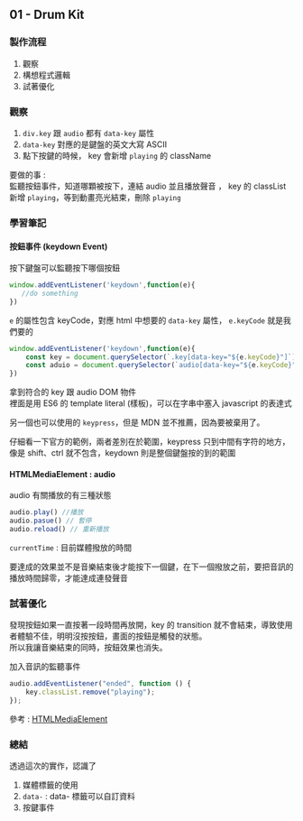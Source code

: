 ## 01 - Drum Kit
### 製作流程
1. 觀察
2. 構想程式邏輯
3. 試著優化

### 觀察
1. `div.key` 跟 `audio` 都有 `data-key` 屬性  
2. `data-key` 對應的是鍵盤的英文大寫 ASCII 
3. 點下按鍵的時候， key 會新增 `playing` 的 className

要做的事 :  
監聽按鈕事件，知道哪顆被按下，連結 audio 並且播放聲音 ， key 的 classList 新增 `playing`，等到動畫亮光結束，刪除 `playing`

### 學習筆記  
#### 按鈕事件 (keydown Event) 
 
按下鍵盤可以監聽按下哪個按鈕  
 ```javascript
window.addEventListener('keydown',function(e){
    //do something
})
```
`e` 的屬性包含 keyCode，對應 html 中想要的 `data-key` 屬性， `e.keyCode` 就是我們要的

```javascript
window.addEventListener('keydown',function(e){
    const key = document.querySelector(`.key[data-key="${e.keyCode}"]`)
    const aduio = document.querySelector(`audio[data-key="${e.keyCode}"]`)
})
```  
拿到符合的 key 跟 audio DOM 物件  
裡面是用 ES6 的 template literal (樣板)，可以在字串中塞入 javascript 的表達式  

另一個也可以使用的 `keypress`，但是 MDN 並不推薦，因為要被棄用了。    

仔細看一下官方的範例，兩者差別在於範圍，keypress 只到中間有字符的地方，像是 shift、ctrl 就不包含，keydown 則是整個鍵盤按的到的範圍

#### HTMLMediaElement : audio  
audio 有關播放的有三種狀態  
```javascript
audio.play() //播放
audio.pasue() // 暫停
audio.reload() // 重新播放
```
`currentTime` : 目前媒體撥放的時間  

要達成的效果並不是音樂結束後才能按下一個鍵，在下一個撥放之前，要把音訊的播放時間歸零，才能達成連發聲音


### 試著優化
發現按鈕如果一直按著一段時間再放開，key 的 transition 就不會結束，導致使用者體驗不佳，明明沒按按鈕，畫面的按鈕是觸發的狀態。  
所以我讓音樂結束的同時，按鈕效果也消失。  

加入音訊的監聽事件  
```javascript
audio.addEventListener("ended", function () {
    key.classList.remove("playing");
});
```

參考 : [HTMLMediaElement](https://developer.mozilla.org/en-US/docs/Web/API/HTMLMediaElement)

### 總結 
透過這次的實作，認識了  
1. 媒體標籤的使用  
2. `data-` : data- 標籤可以自訂資料  
3. 按鍵事件  
